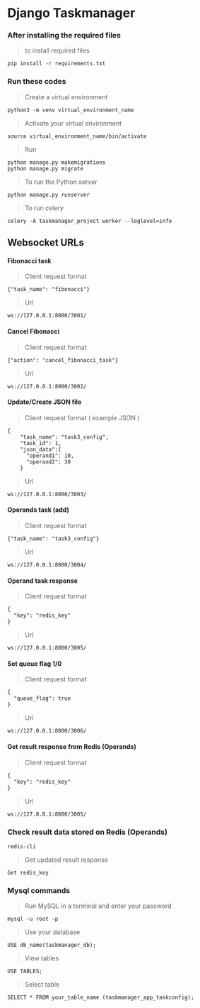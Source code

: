 # Django Taskmanager 
### After installing the required files
> to install required files
```
pip install -r requirements.txt
```
### Run these codes
> Create a virtual environment
```
python3 -m venv virtual_environment_name
```
> Activate your virtual environment
```
source virtual_environment_name/bin/activate
```
> Run
```
python manage.py makemigrations
python manage.py migrate
```
> To run the Python server
```
python manage.py runserver
```
> To run celery
```
celery -A taskmanager_project worker --loglevel=info
```
## Websocket URLs
#### Fibonacci task
> Client request format
```
{"task_name": "fibonacci"}
```
>Url
```
ws://127.0.0.1:8000/3001/
```
#### Cancel Fibonacci
> Client request format
```
{"action": "cancel_fibonacci_task"}
```
> Url
```
ws://127.0.0.1:8000/3002/
```
#### Update/Create JSON file
> Client request format ( example JSON )
```
{
    "task_name": "task3_config",
    "task_id": 1,
    "json_data":{
      "operand1": 10,
      "operand2": 30
    }
```
> Url
```
ws://127.0.0.1:8000/3003/
```
#### Operands task (add)
> Client request format
```
{"task_name": "task3_config"}
```
> Url
```
ws://127.0.0.1:8000/3004/
```
#### Operand task response
> Client request format
```
{
  "key": "redis_key"
}
```
> Url
```
ws://127.0.0.1:8000/3005/
```
#### Set queue flag 1/0
> Client request format
```
{
  "queue_flag": true
}
```
> Url
```
ws://127.0.0.1:8000/3006/
```
#### Get result response from Redis (Operands)
> Client request format
```
{
  "key": "redis_key"
}
```
> Url
```
ws://127.0.0.1:8000/3005/
``` 
### Check result data stored on Redis (Operands)
```
redis-cli
```
> Get updated result response 
```
Get redis_key
```
### Mysql commands
> Run MySQL in a terminal and enter your password
```
mysql -u root -p
```
> Use your database
```
USE db_name(taskmanager_db);
```
> View tables
```
USE TABLES;
```
> Select table
```
SELECT * FROM your_table_name (taskmanager_app_taskconfig);
```
